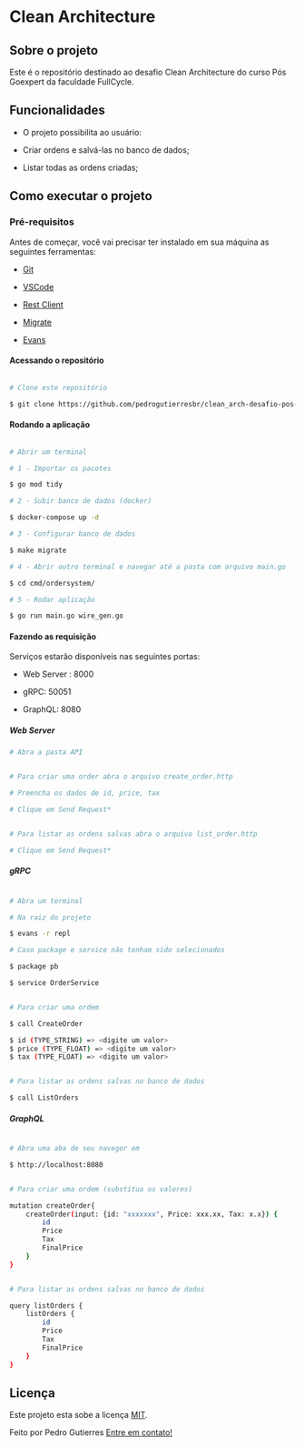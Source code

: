 # Clean Architecture

  

## Sobre o projeto

  

Este é o repositório destinado ao desafio Clean Architecture do curso Pós Goexpert da faculdade FullCycle.

  

## Funcionalidades

  

- O projeto possibilita ao usuário:

  
- Criar ordens e salvá-las no banco de dados;
- Listar todas as ordens criadas;

  

## Como executar o projeto

  

### Pré-requisitos

  

Antes de começar, você vai precisar ter instalado em sua máquina as seguintes ferramentas:

  

- [Git](https://git-scm.com)

- [VSCode](https://code.visualstudio.com/)

- [Rest Client](https://marketplace.visualstudio.com/items?itemName=humao.rest-client)

 - [Migrate](https://github.com/golang-migrate/migrate) 

-  [Evans](https://github.com/ktr0731/evans) 

#### Acessando o repositório

  

```bash

# Clone este repositório

$ git clone https://github.com/pedrogutierresbr/clean_arch-desafio-pos-goexpert.git

```

  

#### Rodando a aplicação

  

```bash

# Abrir um terminal

# 1 - Importar os pacotes

$ go mod tidy

# 2 - Subir banco de dados (docker)

$ docker-compose up -d

# 3 - Configurar banco de dados

$ make migrate

# 4 - Abrir outro terminal e navegar até a pasta com arquivo main.go

$ cd cmd/ordersystem/

# 5 - Rodar aplicação

$ go run main.go wire_gen.go

```

  

#### Fazendo as requisição

Serviços estarão disponíveis nas seguintes portas:

- Web Server : 8000

- gRPC: 50051

- GraphQL: 8080
  
##### Web Server
```bash
# Abra a pasta API


# Para criar uma order abra o arquivo create_order.http

# Preencha os dados de id, price, tax

# Clique em Send Request*


# Para listar as ordens salvas abra o arquivo list_order.http

# Clique em Send Request*

```

##### gRPC
```bash

# Abra um terminal

# Na raiz do projeto

$ evans -r repl

# Caso package e service não tenham sido selecionados

$ package pb

$ service OrderService


# Para criar uma ordem

$ call CreateOrder 

$ id (TYPE_STRING) => <digite um valor>
$ price (TYPE_FLOAT) => <digite um valor> 
$ tax (TYPE_FLOAT) => <digite um valor>


# Para listar as ordens salvas no banco de dados

$ call ListOrders

```

##### GraphQL
```bash

# Abra uma aba de seu navegor em

$ http://localhost:8080


# Para criar uma ordem (substitua os valores)

mutation createOrder{
    createOrder(input: {id: "xxxxxxx", Price: xxx.xx, Tax: x.x}) {
        id
        Price
        Tax
        FinalPrice
    }
}


# Para listar as ordens salvas no banco de dados

query listOrders {
    listOrders {
        id
        Price
        Tax
        FinalPrice
    }
}

```


## Licença

  

Este projeto esta sobe a licença [MIT](./LICENSE).

  

Feito por Pedro Gutierres [Entre em contato!](https://www.linkedin.com/in/pedrogabrielgutierres/)